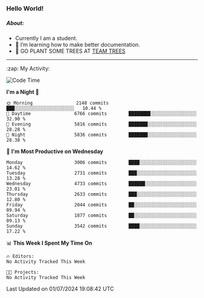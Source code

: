 ### Hello World!

##### About:
- Currently I am a student.
- 🌱 I’m learning how to make better documentation.
- 🌱 GO PLANT SOME TREES AT [TEAM TREES](https://teamtrees.org/)

---
  <summary>:zap: My Activity:</summary>
  
<!--START_SECTION:waka-->
![Code Time](http://img.shields.io/badge/Code%20Time-1%2C377%20hrs%2025%20mins-blue)

**I'm a Night 🦉** 

```text
🌞 Morning                2148 commits        ███░░░░░░░░░░░░░░░░░░░░░░   10.44 % 
🌆 Daytime                6766 commits        ████████░░░░░░░░░░░░░░░░░   32.90 % 
🌃 Evening                5816 commits        ███████░░░░░░░░░░░░░░░░░░   28.28 % 
🌙 Night                  5836 commits        ███████░░░░░░░░░░░░░░░░░░   28.38 % 
```
📅 **I'm Most Productive on Wednesday** 

```text
Monday                   3006 commits        ████░░░░░░░░░░░░░░░░░░░░░   14.62 % 
Tuesday                  2731 commits        ███░░░░░░░░░░░░░░░░░░░░░░   13.28 % 
Wednesday                4733 commits        ██████░░░░░░░░░░░░░░░░░░░   23.01 % 
Thursday                 2633 commits        ███░░░░░░░░░░░░░░░░░░░░░░   12.80 % 
Friday                   2044 commits        ██░░░░░░░░░░░░░░░░░░░░░░░   09.94 % 
Saturday                 1877 commits        ██░░░░░░░░░░░░░░░░░░░░░░░   09.13 % 
Sunday                   3542 commits        ████░░░░░░░░░░░░░░░░░░░░░   17.22 % 
```


📊 **This Week I Spent My Time On** 

```text
🔥 Editors: 
No Activity Tracked This Week

🐱‍💻 Projects: 
No Activity Tracked This Week
```


 Last Updated on 01/07/2024 19:08:42 UTC
<!--END_SECTION:waka-->
